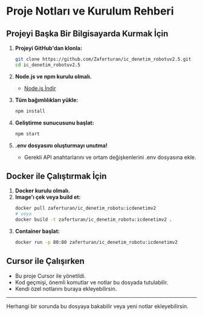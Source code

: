# Proje Notları ve Kurulum Rehberi

## Projeyi Başka Bir Bilgisayarda Kurmak İçin

1. **Projeyi GitHub'dan klonla:**
   ```sh
   git clone https://github.com/Zaferturan/ic_denetim_robotuv2.5.git
   cd ic_denetim_robotuv2.5
   ```

2. **Node.js ve npm kurulu olmalı.**
   - [Node.js İndir](https://nodejs.org/)

3. **Tüm bağımlılıkları yükle:**
   ```sh
   npm install
   ```

4. **Geliştirme sunucusunu başlat:**
   ```sh
   npm start
   ```

5. **.env dosyasını oluşturmayı unutma!**
   - Gerekli API anahtarlarını ve ortam değişkenlerini .env dosyasına ekle.

## Docker ile Çalıştırmak İçin

1. **Docker kurulu olmalı.**
2. **Image'ı çek veya build et:**
   ```sh
   docker pull zaferturan/ic_denetim_robotu:icdenetimv2
   # veya
   docker build -t zaferturan/ic_denetim_robotu:icdenetimv2 .
   ```
3. **Container başlat:**
   ```sh
   docker run -p 80:80 zaferturan/ic_denetim_robotu:icdenetimv2
   ```

## Cursor ile Çalışırken
- Bu proje Cursor ile yönetildi.
- Kod geçmişi, önemli komutlar ve notlar bu dosyada tutulabilir.
- Kendi özel notlarını buraya ekleyebilirsin.

---

Herhangi bir sorunda bu dosyaya bakabilir veya yeni notlar ekleyebilirsin. 